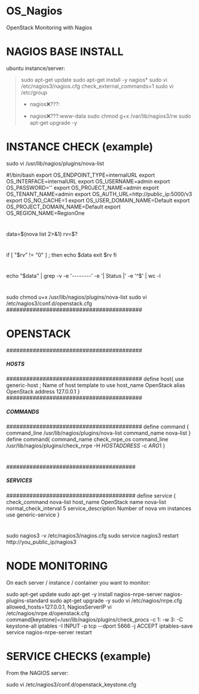 # OS_Nagios
OpenStack Monitoring with Nagios


# NAGIOS BASE INSTALL
 
ubuntu instance/server:

> sudo apt-get update
> sudo apt-get install -y nagios*
> sudo vi /etc/nagios3/nagios.cfg
> check_external_commands=1
> sudo vi /etc/group
> - nagios:x:???:
> + nagios:x:???:www-data
> sudo chmod g+x /var/lib/nagios3/rw
> sudo apt-get upgrade -y


# INSTANCE CHECK (example)
 
sudo vi /usr/lib/nagios/plugins/nova-list
 
#!/bin/bash
export OS_ENDPOINT_TYPE=internalURL
export OS_INTERFACE=internalURL
export OS_USERNAME=admin
export OS_PASSWORD=''
export OS_PROJECT_NAME=admin
export OS_TENANT_NAME=admin
export OS_AUTH_URL=http://public_ip:5000/v3
export OS_NO_CACHE=1
export OS_USER_DOMAIN_NAME=Default
export OS_PROJECT_DOMAIN_NAME=Default
export OS_REGION_NAME=RegionOne
#
data=$(nova list  2>&1)
rv=$?
#
if [ "$rv" != "0" ] ; then
    echo $data
    exit $rv
fi
#
echo "$data" | grep -v -e '--------' -e '| Status |' -e '^$' | wc -l
#
 
sudo chmod u+x /usr/lib/nagios/plugins/nova-list
sudo vi /etc/nagios3/conf.d/openstack.cfg
#########################################
# OPENSTACK
#########################################
##### HOSTS
#########################################
define host{
        use                     generic-host            ; Name of host template to use
        host_name               OpenStack
        alias                   OpenStack
        address                 127.0.0.1
        }
#########################################
##### COMMANDS
#########################################
define command {
        command_line            /usr/lib/nagios/plugins/nova-list
        command_name            nova-list
}
define command{
        command_name            check_nrpe_os
        command_line            /usr/lib/nagios/plugins/check_nrpe -H $HOSTADDRESS$ -c $ARG1$
}
#
#######################################
##### SERVICES
#######################################
define service {
        check_command           nova-list
        host_name               OpenStack
        name                    nova-list
        normal_check_interval   5
        service_description     Number of nova vm instances
        use                     generic-service
        }
#
sudo nagios3 -v /etc/nagios3/nagios.cfg
sudo service nagios3 restart
http://you_public_ip/nagios3


# NODE MONITORING
 
On each server / instance / container you want to monitor:


sudo apt-get update
sudo apt-get -y install nagios-nrpe-server nagios-plugins-standard
sudo apt-get upgrade -y
sudo vi /etc/nagios/nrpe.cfg
allowed_hosts=127.0.0.1, NagiosServerIP
vi /etc/nagios/nrpe.d/openstack.cfg
command[keystone]=/usr/lib/nagios/plugins/check_procs -c 1: -w 3: -C keystone-all
iptables -I INPUT -p tcp --dport 5666 -j ACCEPT
iptables-save
service nagios-nrpe-server restart


# SERVICE CHECKS (example)

From the NAGIOS server:
 
sudo vi /etc/nagios3/conf.d/openstack_keystone.cfg
